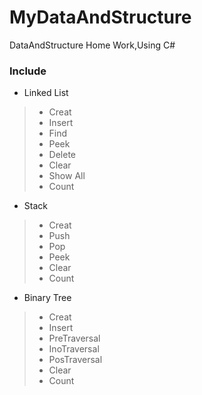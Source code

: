 # MyDataAndStructure
 DataAndStructure Home Work,Using C#
 
### Include
- Linked List
>- Creat
>- Insert
>- Find
>- Peek
>- Delete
>- Clear
>- Show All
>- Count

* Stack
>- Creat
>- Push
>- Pop
>- Peek
>- Clear
>- Count

* Binary Tree
>- Creat
>- Insert
>- PreTraversal
>- InoTraversal
>- PosTraversal
>- Clear
>- Count
